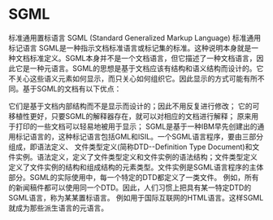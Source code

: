# SGML
标准通用置标语言
SGML (Standard Generalized Markup Language)
标准通用标记语言
SGML是一种指示文档标准语言或标记集的标准。这种说明本身就是一种文档标准定义。SGML本身并不是一个文档语言，但它描述了一种文档语言，因此它是一种元语言。SGML的思想是基于文档应该有结构和语义结构而设计的。它不关心这些语义元素如何显示，而只关心如何组织它。因此显示的方式可能有所不同。基于SGML的文档有以下优点：

它们是基于文档内部结构而不是显示而设计的；因此不用反复进行修改； 
它的可移植性更好，只要SGML的解释器存在，就可以对相应的文档进行解释； 
原来用于打印的一些文档可以轻易地被用于显示； 
SGML是基于一种IBM早先创建出的通用标记语言的，这种标记语言包括GML和ISIL。一个SGML语言程序，要由三部分组成，即语法定义、
文件类型定义(简称DTD--Definition Type Document)和文件实例。语法定义，定义了文件类型定义和文件实例的语法结构；文件类型定义
定义了文件实例的结构和组成结构的元素类型。文件实例是SGML语言程序的主体部分。SGML的实际使用中，每一个特定的DTD都定义了一类文件。
例如，所有的新闻稿件都可以使用同一个DTD。因此，人们习惯上把具有某一特定DTD的SGML语言，称为某某置标语言。
例如用于国际互联网的HTML语言。这样SGML就成为那些派生语言的元语言。
